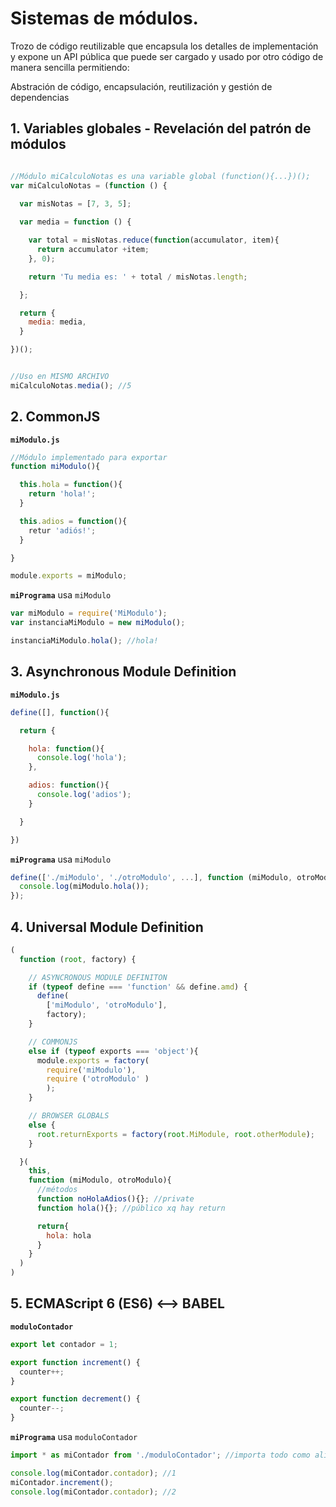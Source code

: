 # Sistemas de módulos.

Trozo de código reutilizable que encapsula los detalles de implementación y expone un API pública que puede ser cargado y usado por otro código de manera sencilla permitiendo:

Abstración de código, encapsulación, reutilización y gestión de dependencias

## 1. Variables globales - Revelación del patrón de módulos


```js

//Módulo miCalculoNotas es una variable global (function(){...})();
var miCalculoNotas = (function () {

  var misNotas = [7, 3, 5];
  
  var media = function () {

    var total = misNotas.reduce(function(accumulator, item){
      return accumulator +item;
    }, 0);

    return 'Tu media es: ' + total / misNotas.length;

  };

  return {
    media: media,
  }

})();


//Uso en MISMO ARCHIVO
miCalculoNotas.media(); //5
```

## 2. CommonJS

**`miModulo.js`**
```js
//Módulo implementado para exportar
function miModulo(){

  this.hola = function(){
    return 'hola!';
  }

  this.adios = function(){
    retur 'adiós!';
  }

}

module.exports = miModulo;
```


**`miPrograma`** usa `miModulo`
```js
var miModulo = require('MiModulo');
var instanciaMiModulo = new miModulo();

instanciaMiModulo.hola(); //hola!

```

## 3. Asynchronous Module Definition

**`miModulo.js`**
```js
define([], function(){

  return {

    hola: function(){
      console.log('hola');
    },

    adios: function(){
      console.log('adios');
    }

  }

})
```

**`miPrograma`** usa `miModulo`
```js
define(['./miModulo', './otroModulo', ...], function (miModulo, otroModulo){
  console.log(miModulo.hola());
});
```

## 4. Universal Module Definition

```js
(
  function (root, factory) {

    // ASYNCRONOUS MODULE DEFINITON
    if (typeof define === 'function' && define.amd) {
      define(
        ['miModulo', 'otroModulo'], 
        factory);
    }

    // COMMONJS
    else if (typeof exports === 'object'){
      module.exports = factory(
        require('miModulo'), 
        require ('otroModulo' )
        );
    }

    // BROWSER GLOBALS
    else {
      root.returnExports = factory(root.MiModule, root.otherModule);
    }

  }(
    this,
    function (miModulo, otroModulo){
      //métodos
      function noHolaAdios(){}; //private
      function hola(){}; //público xq hay return

      return{
        hola: hola
      }
    }
  )
)

```

## 5. ECMAScript 6 (ES6)  <--> BABEL

**`moduloContador`**
```js
export let contador = 1;

export function increment() {
  counter++;
}

export function decrement() {
  counter--;
}

```

**`miPrograma`** usa `moduloContador`
```js
import * as miContador from './moduloContador'; //importa todo como alias miContador

console.log(miContador.contador); //1
miContador.increment();
console.log(miContador.contador); //2

```
